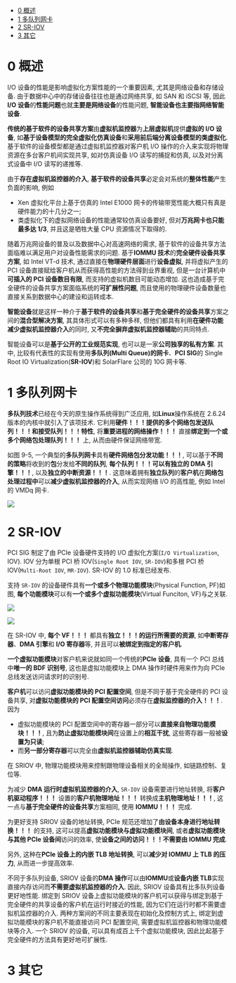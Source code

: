 
<!-- @import "[TOC]" {cmd="toc" depthFrom=1 depthTo=6 orderedList=false} -->

<!-- code_chunk_output -->

- [0 概述](#0-概述)
- [1 多队列网卡](#1-多队列网卡)
- [2 SR-IOV](#2-sr-iov)
- [3 其它](#3-其它)

<!-- /code_chunk_output -->

# 0 概述

I/O 设备的性能是影响虚拟化方案性能的一个重要因素, 尤其是网络设备和存储设备. 由于数据中心中的存储设备往往也是通过网络共享, 如 SAN 和 iSCSI 等, 因此**I/O 设备**的**性能问题**也就**主要是网络设备**的性能问题, **智能设备也主要指网络智能设备**.

**传统的基于软件的设备共享方案**由**虚拟机监控器**为**上层虚拟机**提供**虚拟的 I/O 设备**, 如**基于设备模型的完全虚拟化仿真设备**和**采用前后端分离设备模型的类虚拟化**. 基于软件的设备模型都是通过虚拟机监控器对客户机 I/O 操作的介入来实现将物理资源在多台客户机间实现共享, 如对仿真设备 I/O 读写的捕捉和仿真, 以及对分离式设备中 I/O 读写的递推等.

由于**存在虚拟机监控器的介入**, **基于软件的设备共享**必定会对系统的**整体性能**产生负面的影响, 例如

- Xen 虚拟化平台上基于仿真的 Intel E1000 网卡的传输带宽性能大概只有真是硬件能力的十几分之一;
- 类虚拟化下的虚拟网络设备的性能通常较仿真设备要好, 但对**万兆网卡也只能最多达 1/3**, 并且这是牺牲大量 CPU 资源情况下取得的.

随着万兆网设备的普及以及数据中心对高速网络的需求, 基于软件的设备共享方法面临难以满足用户对设备性能需求的问题. 基于**IOMMU 技术**的**完全硬件设备共享方案**, 如 Intel VT\-d 技术, 通过直接在**物理硬件层面**进行**设备虚拟**, 并将虚拟产生的 PCI 设备直接赋给客户机从而获得高性能的方法得到业界重视, 但是一台计算机中**可插入的 PCI 设备数目有限**, 而支持的虚拟机数目可能动态增加. 这也造成基于完全硬件的设备共享方案面临系统的**可扩展性问题**, 而且使用的物理硬件设备数量也直接关系到数据中心的建设和运转成本.

**智能设备**就是这样一种介于**基于软件的设备共享**和**基于完全硬件的设备共享**方案之间的**混合型解决方案**, 其具体形式可以有多种多样, 但他们都具有利用**在硬件功能减少虚拟机监控器介入**的同时, 又**不完全摒弃虚拟机监控器辅助**的共同特点.

智能设备可以是**基于公开的工业规范实现**, 也可以是一家**公司独享的私有方案**. 其中, 比较有代表性的实现有使用**多队列(Multi Queue)的网卡**、**PCI SIG**的 Single Root IO Virtualization(**SR\-IOV**)和 SolarFlare 公司的 10G 网卡等.

# 1 多队列网卡

**多队列技术**已经在今天的原生操作系统得到广泛应用, 如**Linux**操作系统在 2.6.24 版本的内核中就引入了该项技术. 它利用**硬件！！！提供的多个网络包发送队列！！！和接受队列！！！特性**, 将**重要进程的网络操作！！！** 直接**绑定到一个或多个网络包处理队列！！！** 上, 从而由硬件保证网络带宽.

如图 9\-5, 一个典型的**多队列网卡**具有**硬件网络包分发功能！！！**, 可以基于**不同的策略**将收到的**包**分发给**不同的队列**, **每个队列！！！**可以有**独立的 DMA 引擎！！！**, 以及**独立的中断资源！！！**. 这意味着拥有**独立队列**的**客户机**在**网络包处理过程中**可以**减少虚拟机监控器的介入**, 从而实现网络 I/O 的高性能, 例如 Intel 的 VMDq 网卡.

![](./images/2019-05-06-16-39-07.png)

# 2 SR-IOV

PCI SIG 制定了由 PCIe 设备硬件支持的 I/O 虚拟化方案(`I/O Virtualization`, IOV). IOV 分为单根 PCI 桥 IOV(`Single Root IOV`, `SR-IOV`)和多根 PCI 桥 IOV(`Multi-Root IOV`, `MR-IOV`). SR\-IOV 的 1.0 标准已经发布.

支持 `SR-IOV` 的设备硬件具有**一个或多个物理功能模块**(Physical Function, PF)如图, **每个功能模块**可以有**一个或多个虚拟功能模块**(Virtual Funciton, VF)与之关联.

![](./images/2019-05-14-10-18-15.png)

![](./images/2019-05-06-16-51-27.png)

在 SR\-IOV 中, **每个 VF！！！** 都具有**独立！！！的运行所需要的资源**, 如**中断寄存器**、**DMA 引擎**和 **I/O 寄存器**等, 并且可以**被绑定到指定的客户机**.

**一个虚拟功能模块**对客户机来说就如同一个传统的**PCIe 设备**, 具有一个 PCI 总线中**唯一的 BDF 识别号**, 这也是虚拟功能模块上 DMA 操作时硬件用来作为向 PCIe 总线发送访问请求时的识别号.

**客户机**可以访问**虚拟功能模块的 PCI 配置空间**, 但是不同于基于完全硬件的 PCI 设备共享, 对**虚拟功能模块的 PCI 配置空间访问**必须存在**虚拟监控器的介入！！！**. 因为

- 虚拟功能模块的 PCI 配置空间中的寄存器一部分可以**直接来自物理功能模块！！！**, 且为**防止虚拟功能模块间**在设置上的**相互干扰**, 这些寄存器一般被**设置为只读**;
- 而**另一部分寄存器**可以完全由**虚拟机监控器辅助仿真实现**.

在 SRIOV 中, 物理功能模块用来控制跟物理设备相关的全局操作, 如链路控制、复位等.

为减少 **DMA 运行时虚拟机监控器的介入**, `SR-IOV` 设备需要进行地址转换, 将**客户机驱动程序！！！** 设置的**客户机物理地址！！！** 转换成**主机物理地址！！！**, 这一点与**基于完全硬件的设备共享**方案相同, 使用 **IOMMU！！！** 完成.

为更好支持 SRIOV 设备的地址转换, PCIe 规范还增加了**由设备本身进行地址转换！！！** 的支持, 这可以提高**虚拟功能模块与虚拟功能模块间**, 或者**虚拟功能模块与其他 PCIe 设备间**访问的效率, 使**设备之间的访问！！！不需要由 IOMMU 完成**.

另外, 这种在**PCIe 设备上的内嵌 TLB 地址转换**, 可以**减少对 IOMMU 上 TLB 的压力**, 从而进一步提高效率.

不同于多队列设备, SRIOV 设备的**DMA 操作**可以由**IOMMU**或**设备内嵌 TLB**实现直接内存访问而**不需要虚拟机监控器的介入**. 因此, SRIOV 设备具有比多队列设备更好地性能. 绑定到 SRIOV 设备上虚拟功能模块的客户机可以获得与绑定到基于完全硬件的共享设备的客户机在运行时接近的性能, 因为它们在运行时都不需要虚拟机监控器的介入. 两种方案间的不同主要表现在初始化及控制方式上, 绑定到虚拟功能模块的客户机不能直接访问 PCI 配置空间, 需要虚拟机监控器和物理功能模块等介入. 一个 SRIOV 的设备, 可以具有成百上千个虚拟功能模块, 因此比起基于完全硬件的方法具有更好地可扩展性.

# 3 其它

